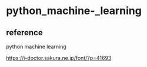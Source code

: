 # python_machine-_learning

## reference  
python machine learning


https://i-doctor.sakura.ne.jp/font/?p=41693